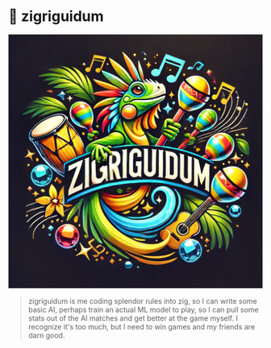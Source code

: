 # 💎 zigriguidum

<img src="zigriguidum.png" alt="zigriguidum ai logo">

> zigriguidum is me coding splendor rules into zig, so I can write some basic AI,
perhaps train an actual ML model to play, so I can pull some stats out of the AI
matches and get better at the game myself. I recognize it's too much, but I
need to win games and my friends are darn good.
